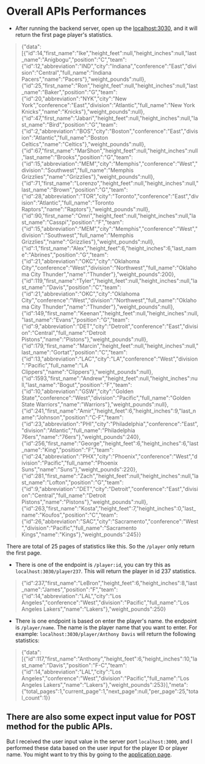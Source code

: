 # Overall APIs Performances

- After running the backend server, open up the [localhost:3030](http://localhost:3030/player), and it will return the first page player's statistics.

>{"data":[{"id":14,"first_name":"Ike","height_feet":null,"height_inches":null,"last_name":"Anigbogu","position":"C","team":{"id":12,"abbreviation":"IND","city":"Indiana","conference":"East","division":"Central","full_name":"Indiana Pacers","name":"Pacers"},"weight_pounds":null},{"id":25,"first_name":"Ron","height_feet":null,"height_inches":null,"last_name":"Baker","position":"G","team":{"id":20,"abbreviation":"NYK","city":"New York","conference":"East","division":"Atlantic","full_name":"New York Knicks","name":"Knicks"},"weight_pounds":null},{"id":47,"first_name":"Jabari","height_feet":null,"height_inches":null,"last_name":"Bird","position":"G","team":{"id":2,"abbreviation":"BOS","city":"Boston","conference":"East","division":"Atlantic","full_name":"Boston Celtics","name":"Celtics"},"weight_pounds":null},{"id":67,"first_name":"MarShon","height_feet":null,"height_inches":null,"last_name":"Brooks","position":"G","team":{"id":15,"abbreviation":"MEM","city":"Memphis","conference":"West","division":"Southwest","full_name":"Memphis Grizzlies","name":"Grizzlies"},"weight_pounds":null},{"id":71,"first_name":"Lorenzo","height_feet":null,"height_inches":null,"last_name":"Brown","position":"G","team":{"id":28,"abbreviation":"TOR","city":"Toronto","conference":"East","division":"Atlantic","full_name":"Toronto Raptors","name":"Raptors"},"weight_pounds":null},{"id":90,"first_name":"Omri","height_feet":null,"height_inches":null,"last_name":"Casspi","position":"F","team":{"id":15,"abbreviation":"MEM","city":"Memphis","conference":"West","division":"Southwest","full_name":"Memphis Grizzlies","name":"Grizzlies"},"weight_pounds":null},{"id":1,"first_name":"Alex","height_feet":6,"height_inches":6,"last_name":"Abrines","position":"G","team":{"id":21,"abbreviation":"OKC","city":"Oklahoma City","conference":"West","division":"Northwest","full_name":"Oklahoma City Thunder","name":"Thunder"},"weight_pounds":200},{"id":119,"first_name":"Tyler","height_feet":null,"height_inches":null,"last_name":"Davis","position":"C","team":{"id":21,"abbreviation":"OKC","city":"Oklahoma City","conference":"West","division":"Northwest","full_name":"Oklahoma City Thunder","name":"Thunder"},"weight_pounds":null},{"id":149,"first_name":"Keenan","height_feet":null,"height_inches":null,"last_name":"Evans","position":"G","team":{"id":9,"abbreviation":"DET","city":"Detroit","conference":"East","division":"Central","full_name":"Detroit Pistons","name":"Pistons"},"weight_pounds":null},{"id":179,"first_name":"Marcin","height_feet":null,"height_inches":null,"last_name":"Gortat","position":"C","team":{"id":13,"abbreviation":"LAC","city":"LA","conference":"West","division":"Pacific","full_name":"LA Clippers","name":"Clippers"},"weight_pounds":null},{"id":1593,"first_name":"Andrew","height_feet":null,"height_inches":null,"last_name":"Bogut","position":"F","team":{"id":10,"abbreviation":"GSW","city":"Golden State","conference":"West","division":"Pacific","full_name":"Golden State Warriors","name":"Warriors"},"weight_pounds":null},{"id":241,"first_name":"Amir","height_feet":6,"height_inches":9,"last_name":"Johnson","position":"C-F","team":{"id":23,"abbreviation":"PHI","city":"Philadelphia","conference":"East","division":"Atlantic","full_name":"Philadelphia 76ers","name":"76ers"},"weight_pounds":240},{"id":256,"first_name":"George","height_feet":6,"height_inches":6,"last_name":"King","position":"F","team":{"id":24,"abbreviation":"PHX","city":"Phoenix","conference":"West","division":"Pacific","full_name":"Phoenix Suns","name":"Suns"},"weight_pounds":220},{"id":281,"first_name":"Zach","height_feet":null,"height_inches":null,"last_name":"Lofton","position":"G","team":{"id":9,"abbreviation":"DET","city":"Detroit","conference":"East","division":"Central","full_name":"Detroit Pistons","name":"Pistons"},"weight_pounds":null},{"id":263,"first_name":"Kosta","height_feet":7,"height_inches":0,"last_name":"Koufos","position":"C","team":{"id":26,"abbreviation":"SAC","city":"Sacramento","conference":"West","division":"Pacific","full_name":"Sacramento Kings","name":"Kings"},"weight_pounds":245}}

There are total of 25 pages of statistics like this. So the `/player` only return the first page.

- There is one of the endpoint is `/player:id`, you can try this as `localhost:3030/player237`. This will return the player in id 237 statistics.


>{"id":237,"first_name":"LeBron","height_feet":6,"height_inches":8,"last_name":"James","position":"F","team":{"id":14,"abbreviation":"LAL","city":"Los Angeles","conference":"West","division":"Pacific","full_name":"Los Angeles Lakers","name":"Lakers"},"weight_pounds":250}


- There is one endpoint is based on enter the player's name. the endpoint is `/player/name`. The name is the player name that you want to enter. For example: `localhost:3030/player/Anthony Davis` will return the following statistics:
>{"data":[{"id":117,"first_name":"Anthony","height_feet":6,"height_inches":10,"last_name":"Davis","position":"F-C","team":{"id":14,"abbreviation":"LAL","city":"Los Angeles","conference":"West","division":"Pacific","full_name":"Los Angeles Lakers","name":"Lakers"},"weight_pounds":253}],"meta":{"total_pages":1,"current_page":1,"next_page":null,"per_page":25,"total_count":1}}

## There are also some expect input value for POST method for the public APIs.

But I received the user input value in the server port `localhost:3000`, and I performed these data based on the user input for the player ID or player name. You might want to try this by going to the [application page](http://localhost:3000/).
